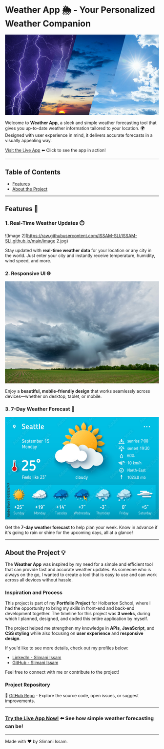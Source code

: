 # Weather App 🌦️ - Your Personalized Weather Companion

![Image](https://raw.githubusercontent.com/ISSAM-SLI/ISSAM-SLI.github.io/main/image.jpg)

Welcome to **Weather App**, a sleek and simple weather forecasting tool that gives you up-to-date weather information tailored to your location. 🌍  
Designed with user experience in mind, it delivers accurate forecasts in a visually appealing way.

[Visit the Live App](https://weatherapp-pi-one.vercel.app/) ⬅️ Click to see the app in action!

---

## Table of Contents
- [Features](#features)
- [About the Project](#about-the-project)

---

## Features 🚀 <a name="features"></a>

### 1. Real-Time Weather Updates ⏱️
![Image 2](https://raw.githubusercontent.com/ISSAM-SLI/ISSAM-SLI.github.io/main/image 2.jpg)

Stay updated with **real-time weather data** for your location or any city in the world. Just enter your city and instantly receive temperature, humidity, wind speed, and more.

### 2. Responsive UI 🌐
![Image 1](https://raw.githubusercontent.com/ISSAM-SLI/ISSAM-SLI.github.io/main/image1.jpg)

Enjoy a **beautiful, mobile-friendly design** that works seamlessly across devices—whether on desktop, tablet, or mobile.

### 3. 7-Day Weather Forecast 📅
![Image 3](https://raw.githubusercontent.com/ISSAM-SLI/ISSAM-SLI.github.io/main/image3.jpg)

Get the **7-day weather forecast** to help plan your week. Know in advance if it's going to rain or shine for the upcoming days, all at a glance!

---

## About the Project 💡 <a name="about-the-project"></a>

The **Weather App** was inspired by my need for a simple and efficient tool that can provide fast and accurate weather updates. As someone who is always on the go, I wanted to create a tool that is easy to use and can work across all devices without hassle.

### Inspiration and Process
This project is part of my **Portfolio Project** for Holberton School, where I had the opportunity to bring my skills in front-end and back-end development together. The timeline for this project was **3 weeks**, during which I planned, designed, and coded this entire application by myself.  

The project helped me strengthen my knowledge in **APIs**, **JavaScript**, and **CSS styling** while also focusing on **user experience** and **responsive design**.

If you'd like to see more details, check out my profiles below:

- [LinkedIn - Slimani Issam](https://www.linkedin.com/in/issam-slimani-52592a160)
- [GitHub - Slimani Issam](https://github.com/ISSAM-SLI/)

Feel free to connect with me or contribute to the project!

### Project Repository
🔗 [GitHub Repo](https://github.com/ISSAM-SLI/weatherapp) - Explore the source code, open issues, or suggest improvements.

---

### [Try the Live App Now!](https://weatherapp-pi-one.vercel.app/) ⬅️ See how simple weather forecasting can be!

---

Made with ❤️ by Slimani Issam.
